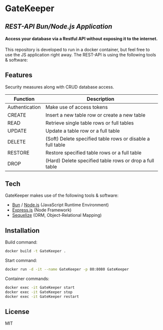 # GateKeeper
## _REST-API Bun/Node.js Application_
#### Access your database via a Restful API without exposing it to the internet.

This repository is developed to run in a docker container, but feel free to use the JS application right away.
The REST-API is using the following tools & software:


## Features
Security measures along with CRUD database access.

| Function | Description |
| ------ | ------ |
| Authentication | Make use of access tokens |
| CREATE | Insert a new table row or create a new table |
| READ | Retrieve single table rows or full tables |
| UPDATE | Update a table row or a full table |
| DELETE | (Soft) Delete specified table rows or disable a full table |
| RESTORE | Restore specified table rows or a full table |
| DROP | (Hard) Delete specified table rows or drop a full table |


## Tech

GateKeeper makes use of the following tools & software:

- [Bun] / [Node.js] (JavaScript Runtime Environment)
- [Express.js] (Node Framework)
- [Sequelize] (ORM, Object-Relational Mapping)


## Installation

Build command:
```sh
docker build -t GateKeeper .
```

Start command:
```sh
docker run -d -it --name GateKeeper -p 80:8080 GateKeeper
```

Container commands:
```sh
docker exec -it GateKeeper start
docker exec -it GateKeeper stop
docker exec -it GateKeeper restart
```


## License

MIT


[//]: #
   [bun]: <https://bun.sh>
   [node.js]: <http://nodejs.org>
   [express.js]: <http://expressjs.com>
   [sequelize]: <http://sequelize.org>